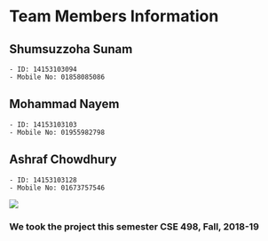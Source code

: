 # Team Members Information


##  Shumsuzzoha Sunam
~~~
- ID: 14153103094
- Mobile No: 01858085086
~~~

## Mohammad Nayem
~~~
- ID: 14153103103
- Mobile No: 01955982798
~~~

## Ashraf Chowdhury
~~~
- ID: 14153103128
- Mobile No: 01673757546
~~~
![](https://user-images.githubusercontent.com/32149904/83940195-9157b000-a804-11ea-81c5-7033c71926a9.png)

### We took the project this semester CSE 498, Fall, 2018-19
